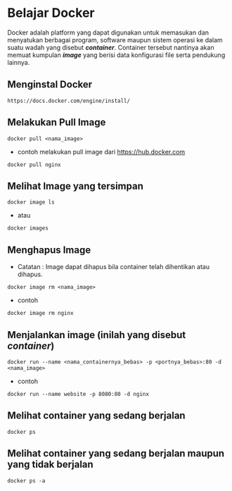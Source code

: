 # Belajar Docker
Docker adalah platform yang dapat digunakan untuk memasukan dan menyatukan berbagai program, 
software maupun sistem operasi ke dalam suatu wadah yang disebut ***container***. 
Container tersebut nantinya akan memuat kumpulan ***image*** yang berisi data konfigurasi 
file serta pendukung lainnya.

## Menginstal Docker 
```
https://docs.docker.com/engine/install/
```

## Melakukan Pull Image
```
docker pull <nama_image>
```
- contoh melakukan pull image dari https://hub.docker.com
```
docker pull nginx
```

## Melihat Image yang tersimpan
```
docker image ls
```
- atau
```
docker images
```

## Menghapus Image
- Catatan : Image dapat dihapus bila container telah dihentikan atau dihapus.
```
docker image rm <nama_image>
```
- contoh
```
docker image rm nginx
```

## Menjalankan image (inilah yang disebut ***container***)
```
docker run --name <nama_containernya_bebas> -p <portnya_bebas>:80 -d <nama_image>
```
- contoh
```
docker run --name website -p 8080:80 -d nginx
```

## Melihat container yang sedang berjalan
```
docker ps
```

## Melihat container yang sedang berjalan maupun yang tidak berjalan
```
docker ps -a
```

